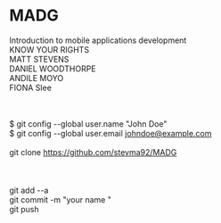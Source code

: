 # MADG
Introduction to mobile applications development
<br />
KNOW YOUR RIGHTS
<br />
MATT STEVENS
<br />
DANIEL WOODTHORPE
<br />
ANDILE MOYO
<br />
FIONA Slee


<br /><br />
$ git config --global user.name "John Doe"
<br />
$ git config --global user.email johndoe@example.com
<br /><br />
git clone https://github.com/stevma92/MADG
<br /><br />
<br /><br />
git add --a
<br />
git commit -m  "your name "
<br />
git push

  
